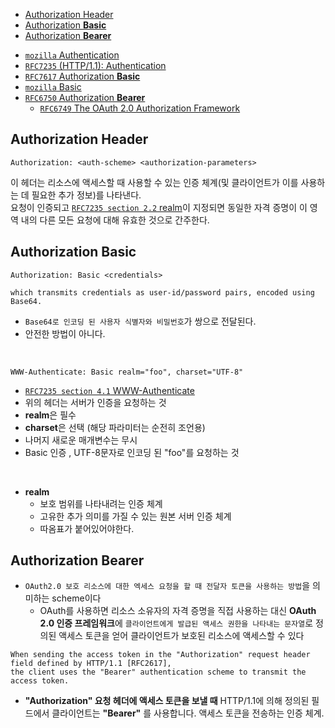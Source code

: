 <!-- TOC -->

- [Authorization Header](#authorization-header)
- [Authorization **Basic**](#authorization-basic)
- [Authorization **Bearer**](#authorization-bearer)

<!-- /TOC -->

- [`mozilla` Authentication](https://developer.mozilla.org/en-US/docs/Web/HTTP/Authentication)
- [`RFC7235` (HTTP/1.1): Authentication](https://datatracker.ietf.org/doc/html/rfc7235#section-4.2)
- [`RFC7617` Authorization **Basic**](https://datatracker.ietf.org/doc/html/rfc7617)
- [`mozilla` Basic](https://developer.mozilla.org/en-US/docs/Web/HTTP/Headers/Authorization#basic_authentication)
- [`RFC6750` Authorization **Bearer**](https://datatracker.ietf.org/doc/html/rfc6750)
  - [`RFC6749` The OAuth 2.0 Authorization Framework](https://www.rfc-editor.org/rfc/rfc6749)

## Authorization Header

```
Authorization: <auth-scheme> <authorization-parameters>
```

이 헤더는 리소스에 액세스할 때 사용할 수 있는 인증 체계(및 클라이언트가 이를 사용하는 데 필요한 추가 정보)를 나타낸다.<br>
요청이 인증되고 [`RFC7235 section 2.2` realm](https://datatracker.ietf.org/doc/html/rfc7235#section-2.2)이 지정되면 동일한 자격 증명이 이 영역 내의 다른 모든 요청에 대해 유효한 것으로 간주한다.

## Authorization **Basic**

```
Authorization: Basic <credentials>
```

```
which transmits credentials as user-id/password pairs, encoded using Base64.
```
- `Base64로 인코딩 된 사용자 식별자와 비밀번호`가 쌍으로 전달된다.
- 안전한 방법이 아니다.

<br>

```
WWW-Authenticate: Basic realm="foo", charset="UTF-8"
```

- [`RFC7235 section 4.1` WWW-Authenticate](https://datatracker.ietf.org/doc/html/rfc7235#section-4.1)
- 위의 헤더는 서버가 인증을 요청하는 것
- **realm**은 필수
- **charset**은 선택 (해당 파라미터는 순전히 조언용)
- 나머지 새로운 매개변수는 무시
- Basic 인증 , UTF-8문자로 인코딩 된 "foo"를 요청하는 것

<br>

- **realm**
  - 보호 범위를 나타내려는 인증 체계
  - 고유한 추가 의미를 가질 수 있는 원본 서버 인증 체계
  - 따옴표가 붙어있어야한다.

## Authorization **Bearer**

- `OAuth2.0 보호 리소스에 대한 엑세스 요청을 할 때 전달자 토큰을 사용하는 방법`을 의미하는 scheme이다
  - OAuth를 사용하면 리소스 소유자의 자격 증명을 직접 사용하는 대신 **OAuth 2.0 인증 프레임워크**에 `클라이언트에게 발급된 액세스 권한을 나타내는 문자열`로 정의된 액세스 토큰을 얻어 클라이언트가 보호된 리소스에 액세스할 수 있다

```
When sending the access token in the "Authorization" request header field defined by HTTP/1.1 [RFC2617], 
the client uses the "Bearer" authentication scheme to transmit the access token.
```

- **"Authorization" 요청 헤더에 액세스 토큰을 보낼 때** HTTP/1.1에 의해 정의된 필드에서 클라이언트는 **"Bearer"** 를 사용합니다. 액세스 토큰을 전송하는 인증 체계.